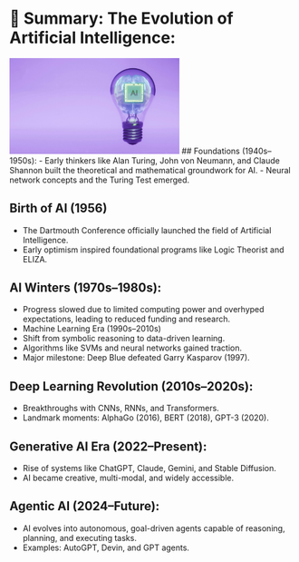 # 🧠 Summary: The Evolution of Artificial Intelligence:
<img src="a1.jpg" alt="ai" width="300"/>
## Foundations (1940s–1950s):
- Early thinkers like Alan Turing, John von Neumann, and Claude Shannon built the theoretical and mathematical groundwork for AI.
- Neural network concepts and the Turing Test emerged.

## Birth of AI (1956)
- The Dartmouth Conference officially launched the field of Artificial Intelligence.
- Early optimism inspired foundational programs like Logic Theorist and ELIZA.

## AI Winters (1970s–1980s):
- Progress slowed due to limited computing power and overhyped expectations, leading to reduced funding and research.
- Machine Learning Era (1990s–2010s)
- Shift from symbolic reasoning to data-driven learning.
- Algorithms like SVMs and neural networks gained traction.
- Major milestone: Deep Blue defeated Garry Kasparov (1997).

## Deep Learning Revolution (2010s–2020s):
- Breakthroughs with CNNs, RNNs, and Transformers.
- Landmark moments: AlphaGo (2016), BERT (2018), GPT-3 (2020).

## Generative AI Era (2022–Present):
- Rise of systems like ChatGPT, Claude, Gemini, and Stable Diffusion.
- AI became creative, multi-modal, and widely accessible.

## Agentic AI (2024–Future):
- AI evolves into autonomous, goal-driven agents capable of reasoning, planning, and executing tasks.
- Examples: AutoGPT, Devin, and GPT agents.
